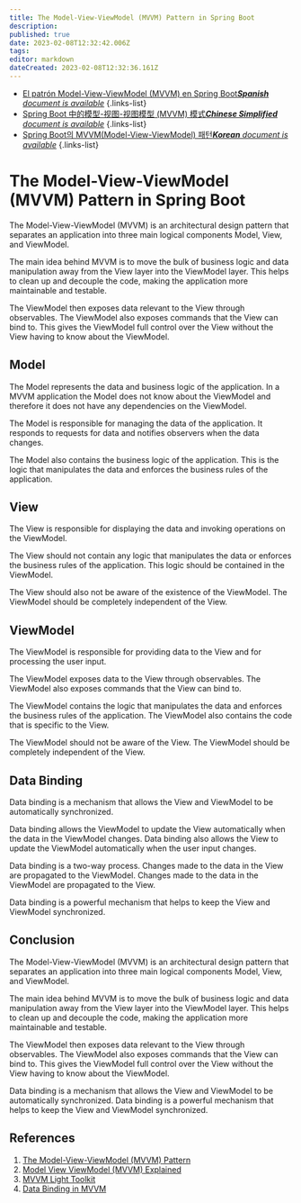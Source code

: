 ```yaml
---
title: The Model-View-ViewModel (MVVM) Pattern in Spring Boot
description: 
published: true
date: 2023-02-08T12:32:42.006Z
tags: 
editor: markdown
dateCreated: 2023-02-08T12:32:36.161Z
---
```


- [El patrón Model-View-ViewModel (MVVM) en Spring Boot***Spanish** document is available*](/es/Knowledge-base/Spring-Boot/the-model-view-viewmodel-mvvm-pattern-in-spring-boot)
{.links-list}
- [Spring Boot 中的模型-视图-视图模型 (MVVM) 模式***Chinese Simplified** document is available*](/zh/Knowledge-base/Spring-Boot/the-model-view-viewmodel-mvvm-pattern-in-spring-boot)
{.links-list}
- [Spring Boot의 MVVM(Model-View-ViewModel) 패턴***Korean** document is available*](/ko/Knowledge-base/Spring-Boot/the-model-view-viewmodel-mvvm-pattern-in-spring-boot)
{.links-list}


# The Model-View-ViewModel (MVVM) Pattern in Spring Boot

The Model-View-ViewModel (MVVM) is an architectural design pattern that separates an application into three main logical components Model, View, and ViewModel. 

The main idea behind MVVM is to move the bulk of business logic and data manipulation away from the View layer into the ViewModel layer. This helps to clean up and decouple the code, making the application more maintainable and testable. 

The ViewModel then exposes data relevant to the View through observables. The ViewModel also exposes commands that the View can bind to. This gives the ViewModel full control over the View without the View having to know about the ViewModel. 

## Model

The Model represents the data and business logic of the application. In a MVVM application the Model does not know about the ViewModel and therefore it does not have any dependencies on the ViewModel. 

The Model is responsible for managing the data of the application. It responds to requests for data and notifies observers when the data changes. 

The Model also contains the business logic of the application. This is the logic that manipulates the data and enforces the business rules of the application. 

## View

The View is responsible for displaying the data and invoking operations on the ViewModel. 

The View should not contain any logic that manipulates the data or enforces the business rules of the application. This logic should be contained in the ViewModel. 

The View should also not be aware of the existence of the ViewModel. The ViewModel should be completely independent of the View. 

## ViewModel

The ViewModel is responsible for providing data to the View and for processing the user input. 

The ViewModel exposes data to the View through observables. The ViewModel also exposes commands that the View can bind to. 

The ViewModel contains the logic that manipulates the data and enforces the business rules of the application. The ViewModel also contains the code that is specific to the View. 

The ViewModel should not be aware of the View. The ViewModel should be completely independent of the View. 

## Data Binding

Data binding is a mechanism that allows the View and ViewModel to be automatically synchronized. 

Data binding allows the ViewModel to update the View automatically when the data in the ViewModel changes. Data binding also allows the View to update the ViewModel automatically when the user input changes. 

Data binding is a two-way process. Changes made to the data in the View are propagated to the ViewModel. Changes made to the data in the ViewModel are propagated to the View. 

Data binding is a powerful mechanism that helps to keep the View and ViewModel synchronized. 

## Conclusion

The Model-View-ViewModel (MVVM) is an architectural design pattern that separates an application into three main logical components Model, View, and ViewModel. 

The main idea behind MVVM is to move the bulk of business logic and data manipulation away from the View layer into the ViewModel layer. This helps to clean up and decouple the code, making the application more maintainable and testable. 

The ViewModel then exposes data relevant to the View through observables. The ViewModel also exposes commands that the View can bind to. This gives the ViewModel full control over the View without the View having to know about the ViewModel. 

Data binding is a mechanism that allows the View and ViewModel to be automatically synchronized. Data binding is a powerful mechanism that helps to keep the View and ViewModel synchronized. 

## References

1. [The Model-View-ViewModel (MVVM) Pattern](https://msdn.microsoft.com/en-us/library/hh848246.aspx)
2. [Model View ViewModel (MVVM) Explained](https://www.codeproject.com/Articles/100175/Model-View-ViewModel-MVVM-Explained)
3. [MVVM Light Toolkit](http://www.mvvmlight.net/)
4. [Data Binding in MVVM](https://www.tutorialspoint.com/mvvm/mvvm_data_binding.htm)